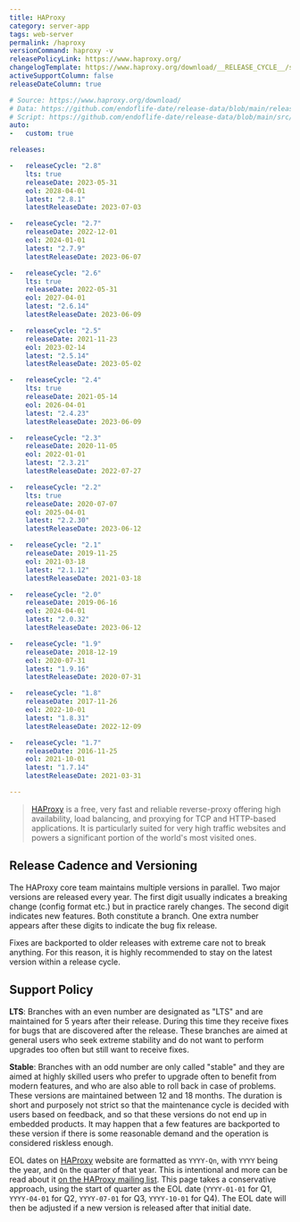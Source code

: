 ```yaml
---
title: HAProxy
category: server-app
tags: web-server
permalink: /haproxy
versionCommand: haproxy -v
releasePolicyLink: https://www.haproxy.org/
changelogTemplate: https://www.haproxy.org/download/__RELEASE_CYCLE__/src/CHANGELOG
activeSupportColumn: false
releaseDateColumn: true

# Source: https://www.haproxy.org/download/
# Data: https://github.com/endoflife-date/release-data/blob/main/releases/haproxy.json
# Script: https://github.com/endoflife-date/release-data/blob/main/src/haproxy.py
auto:
-   custom: true

releases:

-   releaseCycle: "2.8"
    lts: true
    releaseDate: 2023-05-31
    eol: 2028-04-01
    latest: "2.8.1"
    latestReleaseDate: 2023-07-03

-   releaseCycle: "2.7"
    releaseDate: 2022-12-01
    eol: 2024-01-01
    latest: "2.7.9"
    latestReleaseDate: 2023-06-07

-   releaseCycle: "2.6"
    lts: true
    releaseDate: 2022-05-31
    eol: 2027-04-01
    latest: "2.6.14"
    latestReleaseDate: 2023-06-09

-   releaseCycle: "2.5"
    releaseDate: 2021-11-23
    eol: 2023-02-14
    latest: "2.5.14"
    latestReleaseDate: 2023-05-02

-   releaseCycle: "2.4"
    lts: true
    releaseDate: 2021-05-14
    eol: 2026-04-01
    latest: "2.4.23"
    latestReleaseDate: 2023-06-09

-   releaseCycle: "2.3"
    releaseDate: 2020-11-05
    eol: 2022-01-01
    latest: "2.3.21"
    latestReleaseDate: 2022-07-27

-   releaseCycle: "2.2"
    lts: true
    releaseDate: 2020-07-07
    eol: 2025-04-01
    latest: "2.2.30"
    latestReleaseDate: 2023-06-12

-   releaseCycle: "2.1"
    releaseDate: 2019-11-25
    eol: 2021-03-18
    latest: "2.1.12"
    latestReleaseDate: 2021-03-18

-   releaseCycle: "2.0"
    releaseDate: 2019-06-16
    eol: 2024-04-01
    latest: "2.0.32"
    latestReleaseDate: 2023-06-12

-   releaseCycle: "1.9"
    releaseDate: 2018-12-19
    eol: 2020-07-31
    latest: "1.9.16"
    latestReleaseDate: 2020-07-31

-   releaseCycle: "1.8"
    releaseDate: 2017-11-26
    eol: 2022-10-01
    latest: "1.8.31"
    latestReleaseDate: 2022-12-09

-   releaseCycle: "1.7"
    releaseDate: 2016-11-25
    eol: 2021-10-01
    latest: "1.7.14"
    latestReleaseDate: 2021-03-31

---
```


>[HAProxy](https://www.haproxy.org/) is a free, very fast and reliable reverse-proxy offering high
> availability, load balancing, and proxying for TCP and HTTP-based applications. It is particularly
> suited for very high traffic websites and powers a significant portion of the world's most visited
> ones.

## Release Cadence and Versioning

The HAProxy core team maintains multiple versions in parallel. Two major versions
are released every year. The first digit usually indicates a breaking change (config format etc.)
but in practice rarely changes. The second digit indicates new features. Both constitute a branch.
One extra number appears after these digits to indicate the bug fix release.

Fixes are backported to older releases with extreme care not to break anything. For this reason,
it is highly recommended to stay on the latest version within a release cycle.

## Support Policy

**LTS**: Branches with an even number are designated as "LTS" and are maintained for 5
years after their release. During this time they receive fixes for bugs that are discovered
after the release. These branches are aimed at general users who seek extreme stability and do not
want to perform upgrades too often but still want to receive fixes.

**Stable**: Branches with an odd number are only called "stable" and they are aimed at highly skilled users who
prefer to upgrade often to benefit from modern features, and who are also able to roll back in case
of problems. These versions are maintained between 12 and 18 months. The duration is short and
purposely not strict so that the maintenance cycle is decided with users based on feedback, and so
that these versions do not end up in embedded products. It may happen that a few features are
backported to these version if there is some reasonable demand and the operation is considered
riskless enough.

EOL dates on [HAProxy](https://www.haproxy.org/) website are formatted as `YYYY-Qn`, with `YYYY`
being the year, and `Qn` the quarter of that year. This is intentional and more can be read about it
[on the HAProxy mailing list](https://www.mail-archive.com/haproxy@formilux.org/msg41669.html).
This page takes a conservative approach, using the start of quarter as the EOL date
(`YYYY-01-01` for Q1, `YYYY-04-01` for Q2, `YYYY-07-01` for Q3, `YYYY-10-01` for Q4). The EOL date
will then be adjusted if a new version is released after that initial date.
